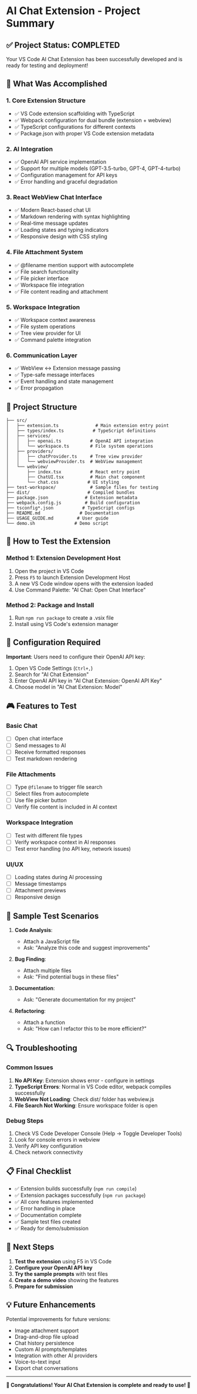 # AI Chat Extension - Project Summary

## ✅ Project Status: COMPLETED

Your VS Code AI Chat Extension has been successfully developed and is ready for testing and deployment!

## 🎯 What Was Accomplished

### 1. **Core Extension Structure**

- ✅ VS Code extension scaffolding with TypeScript
- ✅ Webpack configuration for dual bundle (extension + webview)
- ✅ TypeScript configurations for different contexts
- ✅ Package.json with proper VS Code extension metadata

### 2. **AI Integration**

- ✅ OpenAI API service implementation
- ✅ Support for multiple models (GPT-3.5-turbo, GPT-4, GPT-4-turbo)
- ✅ Configuration management for API keys
- ✅ Error handling and graceful degradation

### 3. **React WebView Chat Interface**

- ✅ Modern React-based chat UI
- ✅ Markdown rendering with syntax highlighting
- ✅ Real-time message updates
- ✅ Loading states and typing indicators
- ✅ Responsive design with CSS styling

### 4. **File Attachment System**

- ✅ @filename mention support with autocomplete
- ✅ File search functionality
- ✅ File picker interface
- ✅ Workspace file integration
- ✅ File content reading and attachment

### 5. **Workspace Integration**

- ✅ Workspace context awareness
- ✅ File system operations
- ✅ Tree view provider for UI
- ✅ Command palette integration

### 6. **Communication Layer**

- ✅ WebView ↔ Extension message passing
- ✅ Type-safe message interfaces
- ✅ Event handling and state management
- ✅ Error propagation

## 📁 Project Structure

```
├── src/
│   ├── extension.ts              # Main extension entry point
│   ├── types/index.ts           # TypeScript definitions
│   ├── services/
│   │   ├── openai.ts           # OpenAI API integration
│   │   └── workspace.ts        # File system operations
│   ├── providers/
│   │   ├── chatProvider.ts     # Tree view provider
│   │   └── webviewProvider.ts  # WebView management
│   └── webview/
│       ├── index.tsx           # React entry point
│       ├── ChatUI.tsx          # Main chat component
│       └── chat.css           # UI styling
├── test-workspace/             # Sample files for testing
├── dist/                      # Compiled bundles
├── package.json              # Extension metadata
├── webpack.config.js         # Build configuration
├── tsconfig*.json           # TypeScript configs
├── README.md               # Documentation
├── USAGE_GUIDE.md         # User guide
└── demo.sh               # Demo script
```

## 🚀 How to Test the Extension

### Method 1: Extension Development Host

1. Open the project in VS Code
2. Press `F5` to launch Extension Development Host
3. A new VS Code window opens with the extension loaded
4. Use Command Palette: "AI Chat: Open Chat Interface"

### Method 2: Package and Install

1. Run `npm run package` to create a .vsix file
2. Install using VS Code's extension manager

## 🔧 Configuration Required

**Important**: Users need to configure their OpenAI API key:

1. Open VS Code Settings (`Ctrl+,`)
2. Search for "AI Chat Extension"
3. Enter OpenAI API key in "AI Chat Extension: OpenAI API Key"
4. Choose model in "AI Chat Extension: Model"

## 🎮 Features to Test

### Basic Chat

- [ ] Open chat interface
- [ ] Send messages to AI
- [ ] Receive formatted responses
- [ ] Test markdown rendering

### File Attachments

- [ ] Type `@filename` to trigger file search
- [ ] Select files from autocomplete
- [ ] Use file picker button
- [ ] Verify file content is included in AI context

### Workspace Integration

- [ ] Test with different file types
- [ ] Verify workspace context in AI responses
- [ ] Test error handling (no API key, network issues)

### UI/UX

- [ ] Loading states during AI processing
- [ ] Message timestamps
- [ ] Attachment previews
- [ ] Responsive design

## 🎯 Sample Test Scenarios

1. **Code Analysis**:

   - Attach a JavaScript file
   - Ask: "Analyze this code and suggest improvements"

2. **Bug Finding**:

   - Attach multiple files
   - Ask: "Find potential bugs in these files"

3. **Documentation**:

   - Ask: "Generate documentation for my project"

4. **Refactoring**:
   - Attach a function
   - Ask: "How can I refactor this to be more efficient?"

## 🔍 Troubleshooting

### Common Issues

1. **No API Key**: Extension shows error - configure in settings
2. **TypeScript Errors**: Normal in VS Code editor, webpack compiles successfully
3. **WebView Not Loading**: Check dist/ folder has webview.js
4. **File Search Not Working**: Ensure workspace folder is open

### Debug Steps

1. Check VS Code Developer Console (Help → Toggle Developer Tools)
2. Look for console errors in webview
3. Verify API key configuration
4. Check network connectivity

## 📋 Final Checklist

- ✅ Extension builds successfully (`npm run compile`)
- ✅ Extension packages successfully (`npm run package`)
- ✅ All core features implemented
- ✅ Error handling in place
- ✅ Documentation complete
- ✅ Sample test files created
- ✅ Ready for demo/submission

## 🎉 Next Steps

1. **Test the extension** using F5 in VS Code
2. **Configure your OpenAI API key**
3. **Try the sample prompts** with test files
4. **Create a demo video** showing the features
5. **Prepare for submission**

## 💡 Future Enhancements

Potential improvements for future versions:

- Image attachment support
- Drag-and-drop file upload
- Chat history persistence
- Custom AI prompts/templates
- Integration with other AI providers
- Voice-to-text input
- Export chat conversations

---

**🎊 Congratulations! Your AI Chat Extension is complete and ready to use! 🎊**
